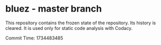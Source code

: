 # bluez - master branch

This repository contains the frozen state of the repository.
Its history is cleared. It is used only for static code
analysis with Codacy.

Commit Time: 1734483485